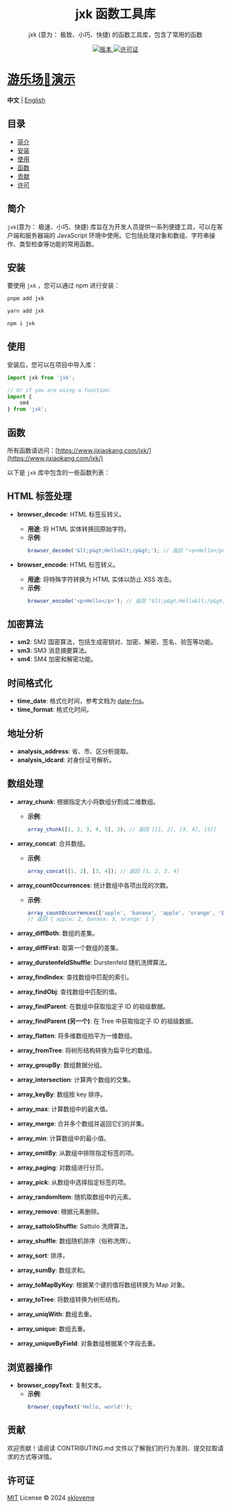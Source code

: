 <h1 align="center">jxk 函数工具库</h1>

<p align="center">
  jxk (意为： 极致、小巧、快捷) 的函数工具库，包含了常用的函数
</p>

<p align="center">
  <a href="https://www.npmjs.com/package/jxk">
    <img src="https://img.shields.io/npm/v/jxk?color=orange&label=" alt="版本" />
  </a>
  <a href="https://github.com/qmhc/jxk/blob/main/LICENSE">
    <img src="https://img.shields.io/npm/l/jxk" alt="许可证" />
  </a>
</p>

<h1 >
  <a href="https://www.jixiaokang.com/jxk/playground">
    游乐场🎠演示
  </a>
</h1>

**中文** | [English](./README.en.md)

## 目录

* [简介](#简介)
* [安装](#安装)
* [使用](#使用)
* [函数](#函数)
* [贡献](#贡献)
* [许可](#许可)

## 简介

`jxk`(意为： 极速、小巧、快捷) 库旨在为开发人员提供一系列便捷工具，可以在客户端和服务器端的 JavaScript 环境中使用。它包括处理对象和数组、字符串操作、类型检查等功能的常用函数。

## 安装

要使用 `jxk` ，您可以通过 npm 进行安装：

```bash
pnpm add jxk
```

```bash
yarn add jxk
```

```bash
npm i jxk
```

## 使用

安装后，您可以在项目中导入库：

```javascript
import jxk from 'jxk';

// Or if you are using a function:
import {
    sm4
} from 'jxk';
```

## 函数

所有函数请访问：[https://www.jixiaokang.com/jxk/](https://www.jixiaokang.com/jxk/)

以下是 `jxk` 库中包含的一些函数列表：

## HTML 标签处理

- **browser_decode**: HTML 标签反转义。
  - **用途**: 将 HTML 实体转换回原始字符。
  - **示例**:
    ```javascript
    browser_decode('&lt;p&gt;Hello&lt;/p&gt;'); // 返回 "<p>Hello</p>"
    ```

- **browser_encode**: HTML 标签转义。
  - **用途**: 将特殊字符转换为 HTML 实体以防止 XSS 攻击。
  - **示例**:
    ```javascript
    browser_encode('<p>Hello</p>'); // 返回 "&lt;p&gt;Hello&lt;/p&gt;"
    ```

## 加密算法

- **sm2**: SM2 国密算法，包括生成密钥对、加密、解密、签名、验签等功能。
- **sm3**: SM3 消息摘要算法。
- **sm4**: SM4 加密和解密功能。

## 时间格式化

- **time_date**: 格式化时间，参考文档为 [date-fns](https://date-fns.p6p.net/)。
- **time_format**: 格式化时间。

## 地址分析

- **analysis_address**: 省、市、区分析提取。
- **analysis_idcard**: 对身份证号解析。

## 数组处理

- **array_chunk**: 根据指定大小将数组分割成二维数组。
  - **示例**:
    ```javascript
    array_chunk([1, 2, 3, 4, 5], 2); // 返回 [[1, 2], [3, 4], [5]]
    ```

- **array_concat**: 合并数组。
  - **示例**:
    ```javascript
    array_concat([1, 2], [3, 4]); // 返回 [1, 2, 3, 4]
    ```

- **array_countOccurrences**: 统计数组中各项出现的次数。
  - **示例**:
    ```javascript
    array_countOccurrences(['apple', 'banana', 'apple', 'orange', 'banana', 'banana']);
    // 返回 { apple: 2, banana: 3, orange: 1 }
    ```

- **array_diffBoth**: 数组的差集。
- **array_diffFirst**: 取第一个数组的差集。
- **array_durstenfeldShuffle**: Durstenfeld 随机洗牌算法。
- **array_findIndex**: 查找数组中匹配的索引。
- **array_findObj**: 查找数组中匹配的值。
- **array_findParent**: 在数组中获取指定子 ID 的祖级数据。
- **array_findParent (另一个)**: 在 Tree 中获取指定子 ID 的祖级数据。
- **array_flatten**: 将多维数组拍平为一维数组。
- **array_fromTree**: 将树形结构转换为扁平化的数组。
- **array_groupBy**: 数组数据分组。
- **array_intersection**: 计算两个数组的交集。
- **array_keyBy**: 数组按 key 排序。
- **array_max**: 计算数组中的最大值。
- **array_merge**: 合并多个数组并返回它们的并集。
- **array_min**: 计算数组中的最小值。
- **array_omitBy**: 从数组中排除指定标签的项。
- **array_paging**: 对数组进行分页。
- **array_pick**: 从数组中选择指定标签的项。
- **array_randomItem**: 随机取数组中的元素。
- **array_remove**: 根据元素删除。
- **array_sattoloShuffle**: Sattolo 洗牌算法。
- **array_shuffle**: 数组随机排序（俗称洗牌）。
- **array_sort**: 排序。
- **array_sumBy**: 数组求和。
- **array_toMapByKey**: 根据某个键的值将数组转换为 Map 对象。
- **array_toTree**: 将数组转换为树形结构。
- **array_uniqWith**: 数组去重。
- **array_unique**: 数组去重。
- **array_uniqueByField**: 对象数组根据某个字段去重。

## 浏览器操作

- **browser_copyText**: 复制文本。
  - **示例**:
    ```javascript
    browser_copyText('Hello, world!');
    ```
## 贡献

欢迎贡献！请阅读 CONTRIBUTING.md 文件以了解我们的行为准则、提交拉取请求的方式等详情。

## 许可证

[MIT](./LICENSE) License © 2024 [xkloveme](https://github.com/xkloveme)
